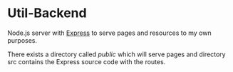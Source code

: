 # Util-Backend

Node.js server with [Express](https://github.com/expressjs/express) to serve pages and resources to my own purposes.

There exists a directory called <i>public</i> which will serve pages and directory src contains the Express source code with the routes.